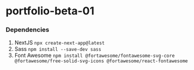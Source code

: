 # portfolio-beta-01

### Dependencies

1. NextJS `npx create-next-app@latest`
1. Sass `npm install --save-dev sass`
1. Font Awesome `npm install @fortawesome/fontawesome-svg-core @fortawesome/free-solid-svg-icons @fortawesome/react-fontawesome`
